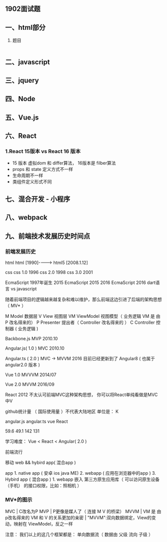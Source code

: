 ## 1902面试题

## 一、html部分

1. 题目

   ```
   
   ```

   

## 二、javascript

## 三、jquery

## 四、Node

## 五、Vue.js

## 六、React 

### 1.React 15版本 vs React 16 版本

- 15 版本 虚拟dom 和 differ算法， 16版本是 filber算法
- props 和 state 定义方式不一样
- 生命周期不一样
- 类组件定义形式不同

## 七、混合开发 - 小程序

## 八、webpack

## 九、前端技术发展历史时间点

### 前端发展历史

html
  html [1990]----> html5 [2008.1.12]

css
  css 1.0 1996 
  css 2.0 1998
  css 3.0 2001

EcmaScript 
  1997年诞生
  2015  EcmaScript 2015
  2016  EcmaScript 2016          dart语言  vs  javascript

随着前端项目的逻辑越来越复杂和难以维护，那么前端这边引进了后端的架构思想（ MV* ）

M  Model      数据层
V  View       视图层
VM ViewModel  视图模型（ 业务逻辑  VM 是 由  P 改名得来的）
P  Presenter  提出者（ Controller 改名得来的 ）
C  Controller 控制器 ( 业务逻辑 )

Backbone.js  MVP    2010.10

Angular.js( 1.0 )   MVC    2010.10

Angular.ts ( 2.0 )  MVC -> MVVM 2016 目前已经更新到了 Angular8 ( 也属于angular2.0 版本 )

Vue 1.0   MVVVM  2014/07

Vue 2.0   MVVM   2016/09

React 2012 不太认可前端MVC这种架构思想， 你可以将React单纯看做是MVC中V

github统计量 （ 国际使用量 ）不代表大陆地区       单位是： K

angular.js   angular.ts       vue             React  

  59.6          49.1                  142              131

学习难度： Vue < React < Angular( 2.0 )

前端流行

  移动  web    &&  hybird app( 混合app )

  app
    1. native app ( 安卓  ios  java ME)
    2. webapp ( 应用在浏览器中的app )
    3. Hybird app ( 混合app ) 
       1. webapp 嵌入 第三方原生应用库（ 可以访问原生设备（手机） 的接口权限，比如：照相机 ）

### MV*的图示

MVC
  | C改名为P 
MVP
  | P更像是媒人了（ 连接 M  V 的桥梁）
MVVM
  | VM 是 由 p改名得来的  VM 和 V 的关系更加的亲密
  | "MVVM":双向数据绑定，View的变动，映射在 ViewModel，反之一样

注意：
    我们以上的这几个框架都是： 单向数据流（ 数据由 父级 流向 子级 ）